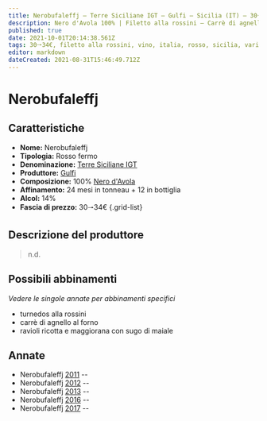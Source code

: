 ```yaml
---
title: Nerobufaleffj – Terre Siciliane IGT – Gulfi – Sicilia (IT) – 30🠒34€ – 3★-5★
description: Nero d'Avola 100% | Filetto alla rossini – Carrè di agnello al forno – Ravioli ricotta e maggiorana con sugo di maiale
published: true
date: 2021-10-01T20:14:38.561Z
tags: 30🠒34€, filetto alla rossini, vino, italia, rosso, sicilia, varietale, carrè di agnello al forno, fermo, 5 stelle, nero d'avola, ravioli ricotta e maggiorana con sugo di maiale
editor: markdown
dateCreated: 2021-08-31T15:46:49.712Z
---
```


# Nerobufaleffj

## Caratteristiche
- **Nome:** Nerobufaleffj
- **Tipologia:** Rosso fermo
- **Denominazione:** [Terre Siciliane IGT](/denominazioni/Italia/Sicilia/IGT/Terre-Siciliane)
- **Produttore:** [Gulfi](/produttori/Italia/Sicilia/Gulfi) 
- **Composizione:** 100% [Nero d'Avola](/vitigni/Italia/bacca-nera/nero-d-avola)
- **Affinamento:** 24 mesi in tonneau + 12 in bottiglia
- **Alcol:** 14%
- **Fascia di prezzo:** 30🠒34€
{.grid-list}

## Descrizione del produttore

> n.d.

## Possibili abbinamenti
*Vedere le singole annate per abbinamenti specifici*

- turnedos alla rossini
- carrè di agnello al forno
- ravioli ricotta e maggiorana con sugo di maiale

## Annate
- Nerobufaleffj [2011](vini/Italia/Sicilia/Gulfi/Nerobufaleffj/2011) -- <span class="star-5"></span>
- Nerobufaleffj [2012](vini/Italia/Sicilia/Gulfi/Nerobufaleffj/2012) -- <span class="star-3"></span>
- Nerobufaleffj [2013](vini/Italia/Sicilia/Gulfi/Nerobufaleffj/2013) -- <span class="star-3"></span>
- Nerobufaleffj [2016](vini/Italia/Sicilia/Gulfi/Nerobufaleffj/2016) -- <span class="star-5"></span>
- Nerobufaleffj [2017](vini/Italia/Sicilia/Gulfi/Nerobufaleffj/2017) -- <span class="star-5"></span>

